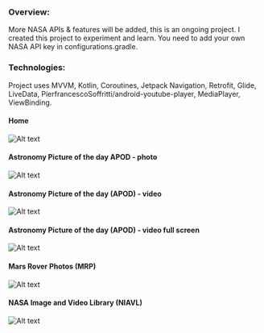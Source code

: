 ### Overview:

More NASA APIs & features will be added, this is an ongoing project.
I created this project to experiment and learn.
You need to add your own NASA API key in configurations.gradle.

### Technologies:

Project uses MVVM, Kotlin, Coroutines, Jetpack Navigation, Retrofit, 
Glide, LiveData, PierfrancescoSoffritti/android-youtube-player, MediaPlayer,
ViewBinding.

#### Home
![Alt text](screenshots/home/home.png?raw=true "app screenshot")

#### Astronomy Picture of the day APOD - photo
![Alt text](screenshots/apod/apod-2020-12-14-021530.png?raw=true "app screenshot")

#### Astronomy Picture of the day (APOD) - video
![Alt text](screenshots/apod/apod-video-2020-12-17-200120.png?raw=true "app screenshot")

#### Astronomy Picture of the day (APOD) - video full screen
![Alt text](screenshots/apod/apod-player-screen.png?raw=true "app screenshot")

#### Mars Rover Photos (MRP)
![Alt text](screenshots/mrp/mrp-2020-12-14-021600.png?raw=true "app screenshot")

#### NASA Image and Video Library (NIAVL) 
![Alt text](screenshots/niavl/niavl.png?raw=true "app screenshot")

